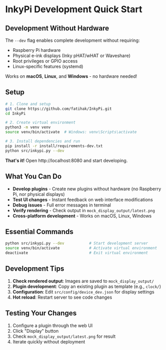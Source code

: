 # InkyPi Development Quick Start

## Development Without Hardware

The `--dev` flag enables complete development without requiring:

- Raspberry Pi hardware
- Physical e-ink displays (Inky pHAT/wHAT or Waveshare)
- Root privileges or GPIO access
- Linux-specific features (systemd)

Works on **macOS**, **Linux**, and **Windows** - no hardware needed!

## Setup

```bash
# 1. Clone and setup
git clone https://github.com/fatihak/InkyPi.git
cd InkyPi

# 2. Create virtual environment
python3 -m venv venv
source venv/bin/activate  # Windows: venv\Scripts\activate

# 3. Install dependencies and run
pip install -r install/requirements-dev.txt
python src/inkypi.py --dev
```

**That's it!** Open http://localhost:8080 and start developing.

## What You Can Do

- **Develop plugins** - Create new plugins without hardware (no Raspberry Pi, nor physical displays)
- **Test UI changes** - Instant feedback on web interface modifications  
- **Debug issues** - Full error messages in terminal
- **Verify rendering** - Check output in `mock_display_output/latest.png`
- **Cross-platform development** - Works on macOS, Linux, Windows

## Essential Commands

```bash
python src/inkypi.py --dev           # Start development server
source venv/bin/activate             # Activate virtual environment
deactivate                           # Exit virtual environment
```

## Development Tips

1. **Check rendered output**: Images are saved to `mock_display_output/`
2. **Plugin development**: Copy an existing plugin as template (e.g., `clock/`)
3. **Configuration**: Edit `src/config/device_dev.json` for display settings
4. **Hot reload**: Restart server to see code changes

## Testing Your Changes

1. Configure a plugin through the web UI
2. Click "Display" button
3. Check `mock_display_output/latest.png` for result
4. Iterate quickly without deployment
